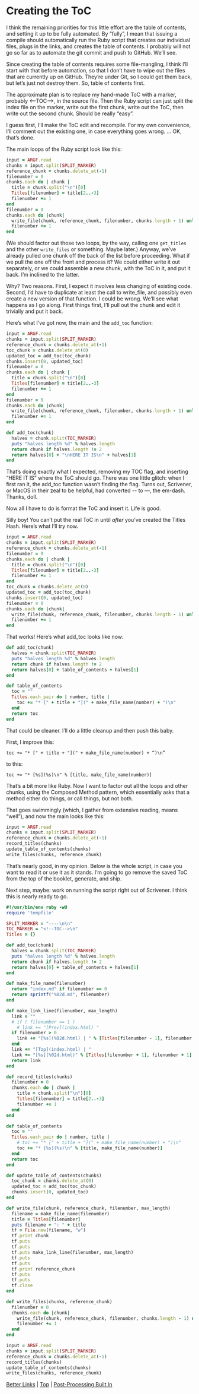 # Creating the ToC #

I think the remaining priorities for this little effort are the table of contents, and setting it up to be fully automated. By “fully”, I mean that issuing a compile should automatically run the Ruby script that creates our individual files, plugs in the links, and creates the table of contents. I probably will not go so far as to automate the git commit and push to GitHub. We’ll see.

Since creating the table of contents requires some file-mangling, I think I’ll start with that before automation, so that I don’t have to wipe out the files that are currently up on GitHub. They’re under Git, so I could get them back, but let’s just not destroy them. So, table of contents first.

The approximate plan is to replace my hand-made ToC with a marker, probably \<—TOC—>, in the source file. Then the Ruby script can just split the index file on the marker, write out the first chunk, write out the ToC, then write out the second chunk. Should be really “easy”. 

I guess first, I’ll make the ToC edit and recompile. For my own convenience, I’ll comment out the existing one, in case everything goes wrong. … OK, that’s done.

The main loops of the Ruby script look like this:

```ruby
input = ARGF.read
chunks = input.split(SPLIT_MARKER)
reference_chunk = chunks.delete_at(-1)
filenumber = 0
chunks.each do | chunk |
  title = chunk.split("\n")[0]
  Titles[filenumber] = title[2..-3]
  filenumber += 1
end
filenumber = 0
chunks.each do |chunk|
  write_file(chunk, reference_chunk, filenumber, chunks.length - 1) unless chunk.length < 1
  filenumber += 1
end
```

(We should factor out those two loops, by the way, calling one `get_titles` and the other `write_files` or something. Maybe later.) Anyway, we’ve already pulled one chunk off the back of the list before proceeding. What if we pull the one off the front and process it? We could either write it out separately, or we could assemble a new chunk, with the ToC in it, and put it back. I’m inclined to the latter.

Why? Two reasons. First, I expect it involves less changing of existing code. Second, I’d have to duplicate at least the call to write_file, and possibly even create a new version of that function. I could be wrong. We’ll see what happens as I go along. First things first, I’ll pull out the chunk and edit it trivially and put it back.

Here’s what I’ve got now, the main and the `add_toc` function:

```ruby
input = ARGF.read
chunks = input.split(SPLIT_MARKER)
reference_chunk = chunks.delete_at(-1)
toc_chunk = chunks.delete_at(0)
updated_toc = add_toc(toc_chunk)
chunks.insert(0, updated_toc)
filenumber = 0
chunks.each do | chunk |
  title = chunk.split("\n")[0]
  Titles[filenumber] = title[2..-3]
  filenumber += 1
end
filenumber = 0
chunks.each do |chunk|
  write_file(chunk, reference_chunk, filenumber, chunks.length - 1) unless chunk.length < 1
  filenumber += 1
end

def add_toc(chunk)
  halves = chunk.split(TOC_MARKER)
  puts "halves length %d" % halves.length
  return chunk if halves.length != 2
  return halves[0] + "\nHERE IT IS\n" + halves[1]
end
```

That’s doing exactly what I expected, removing my TOC flag, and inserting “HERE IT IS” where the ToC should go. There was one little glitch: when I first ran it, the add_toc function wasn’t finding the flag. Turns out, Scrivener, or MacOS in their zeal to be helpful, had converted -- to —, the em-dash. Thanks, doll. 

Now all I have to do is format the ToC and insert it. Life is good.

Silly boy! You can’t put the real ToC in until *after* you’ve created the Titles Hash. Here’s what I’ll try now.

```ruby
input = ARGF.read
chunks = input.split(SPLIT_MARKER)
reference_chunk = chunks.delete_at(-1)
filenumber = 0
chunks.each do | chunk |
  title = chunk.split("\n")[0]
  Titles[filenumber] = title[2..-3]
  filenumber += 1
end
toc_chunk = chunks.delete_at(0)
updated_toc = add_toc(toc_chunk)
chunks.insert(0, updated_toc)
filenumber = 0
chunks.each do |chunk|
  write_file(chunk, reference_chunk, filenumber, chunks.length - 1) unless chunk.length < 1
  filenumber += 1
end
```

That works! Here’s what add_toc looks like now:

```ruby
def add_toc(chunk)
  halves = chunk.split(TOC_MARKER)
  puts "halves length %d" % halves.length
  return chunk if halves.length != 2
  return halves[0] + table_of_contents + halves[1]
end

def table_of_contents
  toc = ""
  Titles.each_pair do | number, title |
    toc += "* [" + title + "](" + make_file_name(number) + ")\n"  
  end
  return toc
end
```

That could be cleaner. I’ll do a little cleanup and then push this baby.

First, I improve this:

`toc += "* [" + title + "](" + make_file_name(number) + “)\n”`

to this:

`toc += "* [%s](%s)\n" % [title, make_file_name(number)] `

That’s a bit more like Ruby. Now I want to factor out all the loops and other chunks, using the Composed Method pattern, which essentially asks that a method either do things, or call things, but not both. 

That goes swimmingly (which, I gather from extensive reading, means “well”), and now the main looks like this:

```ruby
input = ARGF.read
chunks = input.split(SPLIT_MARKER)
reference_chunk = chunks.delete_at(-1)
record_titles(chunks)
update_table_of_contents(chunks)
write_files(chunks, reference_chunk)
```

That’s nearly good, in my opinion. Below is the whole script, in case you want to read it or use it as it stands. I’m going to go remove the saved ToC from the top of the booklet, generate, and ship.

Next step, maybe: work on running the script right out of Scrivener. I think this is nearly ready to go.

```ruby
#!/usr/bin/env ruby -wU
require 'tempfile'

SPLIT_MARKER = "----\n\n"
TOC_MARKER = "<!--TOC-->\n"
Titles = {}

def add_toc(chunk)
  halves = chunk.split(TOC_MARKER)
  puts "halves length %d" % halves.length
  return chunk if halves.length != 2
  return halves[0] + table_of_contents + halves[1]
end

def make_file_name(filenumber)
  return "index.md" if filenumber == 0
  return sprintf("%02d.md", filenumber)
end

def make_link_line(filenumber, max_length)
  link = ""
  # if ( filenumber == 1 ) 
    # link += "[Prev](index.html) "
  if filenumber > 0
    link += "[%s](%02d.html) | " % [Titles[filenumber - 1], filenumber - 1]
  end
  link += "[Top](index.html) | "
  link += "[%s](%02d.html)" % [Titles[filenumber + 1], filenumber + 1] unless filenumber >= max_length
  return link
end

def record_titles(chunks)
  filenumber = 0
  chunks.each do | chunk |
    title = chunk.split("\n")[0]
    Titles[filenumber] = title[2..-3]
    filenumber += 1
  end
end

def table_of_contents
  toc = ""
  Titles.each_pair do | number, title |
    # toc += "* [" + title + "](" + make_file_name(number) + ")\n" 
    toc += "* [%s](%s)\n" % [title, make_file_name(number)] 
  end
  return toc
end

def update_table_of_contents(chunks)
  toc_chunk = chunks.delete_at(0)
  updated_toc = add_toc(toc_chunk)
  chunks.insert(0, updated_toc)
end

def write_file(chunk, reference_chunk, filenumber, max_length)
  filename = make_file_name(filenumber)
  title = Titles[filenumber]
  puts filename + ": " + title
  tf = File.new(filename, "w")
  tf.print chunk
  tf.puts
  tf.puts
  tf.puts make_link_line(filenumber, max_length)
  tf.puts
  tf.puts
  tf.print reference_chunk
  tf.puts
  tf.puts
  tf.close
end

def write_files(chunks, reference_chunk)
  filenumber = 0
  chunks.each do |chunk|
    write_file(chunk, reference_chunk, filenumber, chunks.length - 1) unless chunk.length < 1
    filenumber += 1
  end
end

input = ARGF.read
chunks = input.split(SPLIT_MARKER)
reference_chunk = chunks.delete_at(-1)
record_titles(chunks)
update_table_of_contents(chunks)
write_files(chunks, reference_chunk)
```



[Better Links](17.html) | [Top](index.html) | [Post-Processing Built In](19.html)




[ScreenShot2018-06-17at5.43.41AM]: ScreenShot2018-06-17at5.43.41AM.png

[ScreenShot2018-06-15at3.48.45AM]: ScreenShot2018-06-15at3.48.45AM.png

[ScreenShot2018-06-15at3.56.55AM]: ScreenShot2018-06-15at3.56.55AM.png

[ScreenShot2018-06-15at3.59.33AM]: ScreenShot2018-06-15at3.59.33AM.png

[ScreenShot2018-06-15at4.15.13AM]: ScreenShot2018-06-15at4.15.13AM.png

[ScreenShot2018-06-15at4.31.51AM]: ScreenShot2018-06-15at4.31.51AM.png

[ScreenShot2018-06-15at4.33.00AM]: ScreenShot2018-06-15at4.33.00AM.png

[ScreenShot2018-06-15at4.34.19AM]: ScreenShot2018-06-15at4.34.19AM.png

[ScreenShot2018-06-15at4.35.50AM]: ScreenShot2018-06-15at4.35.50AM.png

[ScreenShot2018-06-15at4.53.51AM]: ScreenShot2018-06-15at4.53.51AM.png

[ScreenShot2018-06-15at4.55.43AM]: ScreenShot2018-06-15at4.55.43AM.png

[ScreenShot2018-06-15at5.07.22AM]: ScreenShot2018-06-15at5.07.22AM.png

[ScreenShot2018-06-15at5.12.50AM]: ScreenShot2018-06-15at5.12.50AM.png

[ScreenShot2018-06-15at5.14.54AM]: ScreenShot2018-06-15at5.14.54AM.png

[ScreenShot2018-06-15at9.24.21AM]: ScreenShot2018-06-15at9.24.21AM.png

[ScreenShot2018-06-15at9.59.53AM]: ScreenShot2018-06-15at9.59.53AM.png

[ScreenShot2018-06-16at7.47.10AM]: ScreenShot2018-06-16at7.47.10AM.png

[ScreenShot2018-06-17at6.41.19AM]: ScreenShot2018-06-17at6.41.19AM.png

[ScreenShot2018-06-17at7.05.30AM]: ScreenShot2018-06-17at7.05.30AM.png

[ScreenShot2018-06-17at8.13.28PM]: ScreenShot2018-06-17at8.13.28PM.png

[ScreenShot2018-06-18at9.45.26AM]: ScreenShot2018-06-18at9.45.26AM.png

[ScreenShot2018-06-19at8.03.28PM]: ScreenShot2018-06-19at8.03.28PM.png

[ScreenShot2018-06-17at6.06.28AM]: ScreenShot2018-06-17at6.06.28AM.png

